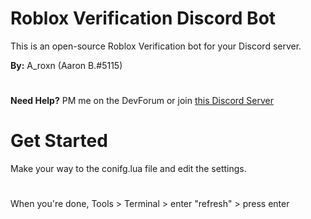 # Roblox Verification Discord Bot
This is an open-source Roblox Verification bot for your Discord server.

**By:** A_roxn (Aaron B.#5115) 
#
**Need Help?** PM me on the DevForum or join [this Discord Server](https://discord.gg/PjKaAXx)

# Get Started
Make your way to the conifg.lua file and edit the settings.
#
When you're done, Tools > Terminal > enter "refresh" > press enter